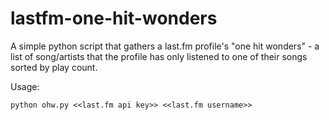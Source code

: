 # lastfm-one-hit-wonders

A simple python script that gathers a last.fm profile's "one hit wonders" - a list of song/artists that the profile has only listened to one of their songs sorted by play count.

Usage:
```
python ohw.py <<last.fm api key>> <<last.fm username>>
```
